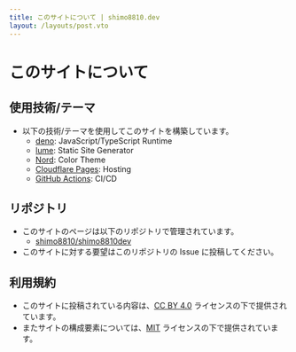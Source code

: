 ```yaml
---
title: このサイトについて | shimo8810.dev
layout: /layouts/post.vto
---
```


# このサイトについて

## 使用技術/テーマ

- 以下の技術/テーマを使用してこのサイトを構築しています。
  - [deno](https://deno.com/): JavaScript/TypeScript Runtime
  - [lume](https://lume.land/): Static Site Generator
  - [Nord](https://www.nordtheme.com/): Color Theme
  - [Cloudflare Pages](https://pages.cloudflare.com/): Hosting
  - [GitHub Actions](https://docs.github.com/actions): CI/CD

## リポジトリ

- このサイトのページは以下のリポジトリで管理されています。
  - [shimo8810/shimo8810dev](https://github.com/shimo8810/shimo8810dev)
- このサイトに対する要望はこのリポジトリの Issue に投稿してください。

## 利用規約

- このサイトに投稿されている内容は、[CC BY 4.0](https://creativecommons.org/licenses/by/4.0/) ライセンスの下で提供されています。
- またサイトの構成要素については、[MIT](https://opensource.org/licenses/MIT) ライセンスの下で提供されています。
